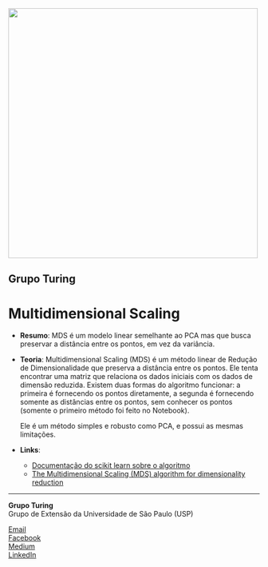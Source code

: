 <img src="https://i.ibb.co/DtHQ3FG/802x265-Logo-GT.png" width="500">

## Grupo Turing
# Multidimensional Scaling

- **Resumo**:
MDS é um modelo linear semelhante ao PCA mas que busca preservar a distância entre os pontos, em vez da variância.

- **Teoria**:
Multidimensional Scaling (MDS) é um método linear de Redução de Dimensionalidade que preserva a distância entre os pontos. Ele tenta encontrar uma matriz que relaciona os dados iniciais com os dados de dimensão reduzida. Existem duas formas do algoritmo funcionar: a primeira é fornecendo os pontos diretamente, a segunda é fornecendo somente as distâncias entre os pontos, sem conhecer os pontos (somente o primeiro método foi feito no Notebook).

    Ele é um método simples e robusto como PCA, e possui as mesmas limitações. 


- **Links**:
    - [Documentação do scikit learn sobre o algoritmo](https://scikit-learn.org/stable/modules/manifold.html#multidimensional-scaling)
     - [The Multidimensional Scaling (MDS) algorithm for dimensionality reduction](https://medium.com/datadriveninvestor/the-multidimensional-scaling-mds-algorithm-for-dimensionality-reduction-9211f7fa5345)



---
**Grupo Turing**  
Grupo de Extensão da Universidade de São Paulo (USP)

[Email](mailto:turing.usp@gmail.com)   
[Facebook](https://www.facebook.com/grupoturing.usp)  
[Medium](https://www.medium.com/turing-talks)  
[LinkedIn](https://www.linkedin.com/company/grupo-turing)

